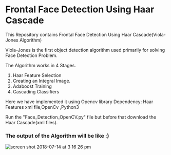 # Frontal Face Detection Using Haar Cascade
This Repository contains Frontal Face Detection Using Haar Cascade(Viola-Jones Algorithm)

Viola-Jones is the first object detection algorithm used primarily for solving Face Detection Problem.

The Algorithm works in 4 Stages.
1. Haar Feature Selection
2. Creating an Integral Image.
3. Adaboost Training
4. Cascading Classifiers

Here we have implemented it using Opencv library
Dependency: Haar Features xml file,OpenCv ,Python3

Run the "Face_Detection_OpenCV.py" file but before that download the Haar Cascade(xml files).
### The output of the Algorithm will be like :)
![screen shot 2018-07-14 at 3 16 26 pm](https://user-images.githubusercontent.com/19921318/48979064-6a7ed080-f0db-11e8-830b-1cb85fd2bbc8.png)

